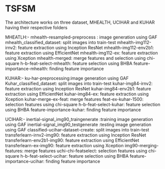 # TSFSM
The architecture works on three dataset,
MHEALTH, UCIHAR and KUHAR having their respective folders

MHEATLH:-
mhealth-resampled-preprocess : image generation using GAF
mhealth_classified_dataset: split images into train-test
mhealth-img112-irnv2: feature extraction using Inception ResNet
mhealth-img112-env2b1: feature extraction using EfficientNet
mhealth-img112-ex: feature extraction using Xception
mhealth-merged: merge features and selection using chi-square
h-b-feat-select-mhealth: feature selection using BHBA 
feature-importance-mhealth: finding feature importance

KUHAR:-
ku-har-preprocessing:image generation using GAF
Kuhar_classified_dataset: split images into train-test
kuhar-img84-irnv2: feature extraction using Inception ResNet
kuhar-img84-env2b1: feature extraction using EfficientNet
kuhar-img84-ex: feature extraction using Xception
kuhar-merge-ex-feat: merge features 
feat-ex-kuhar-1500: selection features using chi-square
h-b-feat-select-kuhar: feature selection using BHBA 
feature-importance-kuhar: finding feature importance

UCIHAR:-
inertial-signal_img90_traingenerate :training image generation using GAF
inertial-signal_img90_testgenerate :testing image generation using GAF
classified-ucihar-dataset-create: split images into train-test
transferlearn-irnv2-img90: feature extraction using Inception ResNet
transferlearn-env2b1-img90: feature extraction using EfficientNet
transferlearn-ex-img90: feature extraction using Xception
img90-merging-features: merge features 
uchi-chi-featselect: selection features using chi-square
h-b-feat-select-ucihar: feature selection using BHBA 
feature-importance-ucihar: finding feature importance
